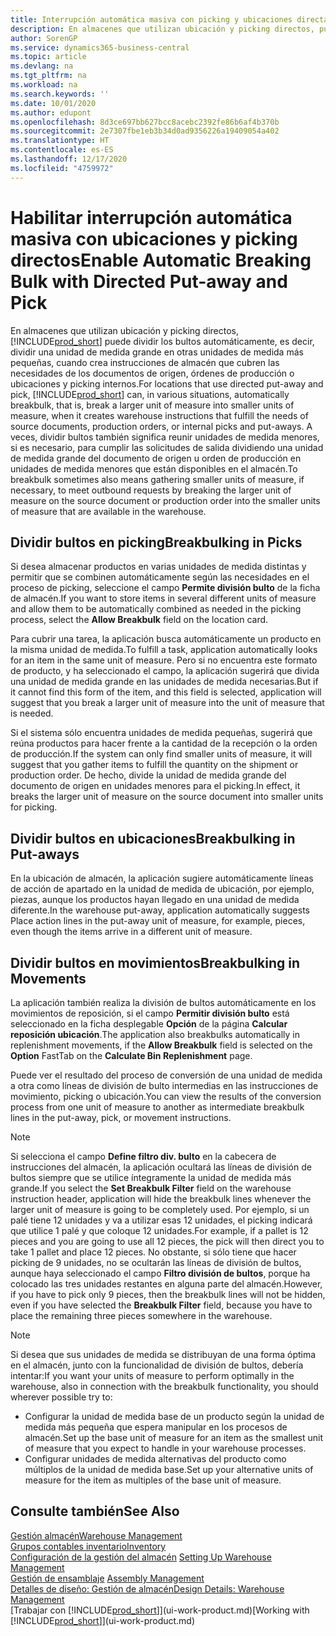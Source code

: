 ```yaml
---
title: Interrupción automática masiva con picking y ubicaciones directas | Documentos de Microsoft
description: En almacenes que utilizan ubicación y picking directos, puede dividir una unidad de medida grande en otras unidades de medida más pequeñas, cuando crea instrucciones de almacén que cubren las necesidades de los documentos de origen, órdenes de producción o ubicaciones y picking internos.
author: SorenGP
ms.service: dynamics365-business-central
ms.topic: article
ms.devlang: na
ms.tgt_pltfrm: na
ms.workload: na
ms.search.keywords: ''
ms.date: 10/01/2020
ms.author: edupont
ms.openlocfilehash: 8d3ce697bb627bcc8acebc2392fe86b6af4b370b
ms.sourcegitcommit: 2e7307fbe1eb3b34d0ad9356226a19409054a402
ms.translationtype: HT
ms.contentlocale: es-ES
ms.lasthandoff: 12/17/2020
ms.locfileid: "4759972"
---
```

# <a name="enable-automatic-breaking-bulk-with-directed-put-away-and-pick"></a><span data-ttu-id="6ef96-103">Habilitar interrupción automática masiva con ubicaciones y picking directos</span><span class="sxs-lookup"><span data-stu-id="6ef96-103">Enable Automatic Breaking Bulk with Directed Put-away and Pick</span></span>
<span data-ttu-id="6ef96-104">En almacenes que utilizan ubicación y picking directos, [!INCLUDE[prod_short](includes/prod_short.md)] puede dividir los bultos automáticamente, es decir, dividir una unidad de medida grande en otras unidades de medida más pequeñas, cuando crea instrucciones de almacén que cubren las necesidades de los documentos de origen, órdenes de producción o ubicaciones y picking internos.</span><span class="sxs-lookup"><span data-stu-id="6ef96-104">For locations that use directed put-away and pick, [!INCLUDE[prod_short](includes/prod_short.md)] can, in various situations, automatically breakbulk, that is, break a larger unit of measure into smaller units of measure, when it creates warehouse instructions that fulfill the needs of source documents, production orders, or internal picks and put-aways.</span></span> <span data-ttu-id="6ef96-105">A veces, dividir bultos también significa reunir unidades de medida menores, si es necesario, para cumplir las solicitudes de salida dividiendo una unidad de medida grande del documento de origen u orden de producción en unidades de medida menores que están disponibles en el almacén.</span><span class="sxs-lookup"><span data-stu-id="6ef96-105">To breakbulk sometimes also means gathering smaller units of measure, if necessary, to meet outbound requests by breaking the larger unit of measure on the source document or production order into the smaller units of measure that are available in the warehouse.</span></span>   

## <a name="breakbulking-in-picks"></a><span data-ttu-id="6ef96-106">Dividir bultos en picking</span><span class="sxs-lookup"><span data-stu-id="6ef96-106">Breakbulking in Picks</span></span>  
<span data-ttu-id="6ef96-107">Si desea almacenar productos en varias unidades de medida distintas y permitir que se combinen automáticamente según las necesidades en el proceso de picking, seleccione el campo **Permite división bulto** de la ficha de almacén.</span><span class="sxs-lookup"><span data-stu-id="6ef96-107">If you want to store items in several different units of measure and allow them to be automatically combined as needed in the picking process, select the **Allow Breakbulk** field on the location card.</span></span>  

<span data-ttu-id="6ef96-108">Para cubrir una tarea, la aplicación busca automáticamente un producto en la misma unidad de medida.</span><span class="sxs-lookup"><span data-stu-id="6ef96-108">To fulfill a task, application automatically looks for an item in the same unit of measure.</span></span> <span data-ttu-id="6ef96-109">Pero si no encuentra este formato de producto, y ha seleccionado el campo, la aplicación sugerirá que divida una unidad de medida grande en las unidades de medida necesarias.</span><span class="sxs-lookup"><span data-stu-id="6ef96-109">But if it cannot find this form of the item, and this field is selected, application will suggest that you break a larger unit of measure into the unit of measure that is needed.</span></span>  

<span data-ttu-id="6ef96-110">Si el sistema sólo encuentra unidades de medida pequeñas, sugerirá que reúna productos para hacer frente a la cantidad de la recepción o la orden de producción.</span><span class="sxs-lookup"><span data-stu-id="6ef96-110">If the system can only find smaller units of measure, it will suggest that you gather items to fulfill the quantity on the shipment or production order.</span></span> <span data-ttu-id="6ef96-111">De hecho, divide la unidad de medida grande del documento de origen en unidades menores para el picking.</span><span class="sxs-lookup"><span data-stu-id="6ef96-111">In effect, it breaks the larger unit of measure on the source document into smaller units for picking.</span></span>  

## <a name="breakbulking-in-put-aways"></a><span data-ttu-id="6ef96-112">Dividir bultos en ubicaciones</span><span class="sxs-lookup"><span data-stu-id="6ef96-112">Breakbulking in Put-aways</span></span>  
<span data-ttu-id="6ef96-113">En la ubicación de almacén, la aplicación sugiere automáticamente líneas de acción de apartado en la unidad de medida de ubicación, por ejemplo, piezas, aunque los productos hayan llegado en una unidad de medida diferente.</span><span class="sxs-lookup"><span data-stu-id="6ef96-113">In the warehouse put-away, application automatically suggests Place action lines in the put-away unit of measure, for example, pieces, even though the items arrive in a different unit of measure.</span></span>  

## <a name="breakbulking-in-movements"></a><span data-ttu-id="6ef96-114">Dividir bultos en movimientos</span><span class="sxs-lookup"><span data-stu-id="6ef96-114">Breakbulking in Movements</span></span>  
<span data-ttu-id="6ef96-115">La aplicación también realiza la división de bultos automáticamente en los movimientos de reposición, si el campo **Permitir división bulto** está seleccionado en la ficha desplegable **Opción** de la página **Calcular reposición ubicación**.</span><span class="sxs-lookup"><span data-stu-id="6ef96-115">The application also breakbulks automatically in replenishment movements, if the **Allow Breakbulk** field is selected on the **Option** FastTab on the **Calculate Bin Replenishment** page.</span></span>  

<span data-ttu-id="6ef96-116">Puede ver el resultado del proceso de conversión de una unidad de medida a otra como líneas de división de bulto intermedias en las instrucciones de movimiento, picking o ubicación.</span><span class="sxs-lookup"><span data-stu-id="6ef96-116">You can view the results of the conversion process from one unit of measure to another as intermediate breakbulk lines in the put-away, pick, or movement instructions.</span></span>  

> [!NOTE]  
>  <span data-ttu-id="6ef96-117">Si selecciona el campo **Define filtro div. bulto** en la cabecera de instrucciones del almacén, la aplicación ocultará las líneas de división de bultos siempre que se utilice íntegramente la unidad de medida más grande.</span><span class="sxs-lookup"><span data-stu-id="6ef96-117">If you select the **Set Breakbulk Filter** field on the warehouse instruction header, application will hide the breakbulk lines whenever the larger unit of measure is going to be completely used.</span></span> <span data-ttu-id="6ef96-118">Por ejemplo, si un palé tiene 12 unidades y va a utilizar esas 12 unidades, el picking indicará que utilice 1 palé y que coloque 12 unidades.</span><span class="sxs-lookup"><span data-stu-id="6ef96-118">For example, if a pallet is 12 pieces and you are going to use all 12 pieces, the pick will then direct you to take 1 pallet and place 12 pieces.</span></span> <span data-ttu-id="6ef96-119">No obstante, si sólo tiene que hacer picking de 9 unidades, no se ocultarán las líneas de división de bultos, aunque haya seleccionado el campo **Filtro división de bultos**, porque ha colocado las tres unidades restantes en alguna parte del almacén.</span><span class="sxs-lookup"><span data-stu-id="6ef96-119">However, if you have to pick only 9 pieces, then the breakbulk lines will not be hidden, even if you have selected the **Breakbulk Filter** field, because you have to place the remaining three pieces somewhere in the warehouse.</span></span>  

> [!NOTE]  
>  <span data-ttu-id="6ef96-120">Si desea que sus unidades de medida se distribuyan de una forma óptima en el almacén, junto con la funcionalidad de división de bultos, debería intentar:</span><span class="sxs-lookup"><span data-stu-id="6ef96-120">If you want your units of measure to perform optimally in the warehouse, also in connection with the breakbulk functionality, you should wherever possible try to:</span></span>  
>   
> - <span data-ttu-id="6ef96-121">Configurar la unidad de medida base de un producto según la unidad de medida más pequeña que espera manipular en los procesos de almacén.</span><span class="sxs-lookup"><span data-stu-id="6ef96-121">Set up the base unit of measure for an item as the smallest unit of measure that you expect to handle in your warehouse processes.</span></span>  
> - <span data-ttu-id="6ef96-122">Configurar unidades de medida alternativas del producto como múltiplos de la unidad de medida base.</span><span class="sxs-lookup"><span data-stu-id="6ef96-122">Set up your alternative units of measure for the item as multiples of the base unit of measure.</span></span>  

## <a name="see-also"></a><span data-ttu-id="6ef96-123">Consulte también</span><span class="sxs-lookup"><span data-stu-id="6ef96-123">See Also</span></span>  
[<span data-ttu-id="6ef96-124">Gestión almacén</span><span class="sxs-lookup"><span data-stu-id="6ef96-124">Warehouse Management</span></span>](warehouse-manage-warehouse.md)  
[<span data-ttu-id="6ef96-125">Grupos contables inventario</span><span class="sxs-lookup"><span data-stu-id="6ef96-125">Inventory</span></span>](inventory-manage-inventory.md)  
<span data-ttu-id="6ef96-126">[Configuración de la gestión del almacén](warehouse-setup-warehouse.md)   </span><span class="sxs-lookup"><span data-stu-id="6ef96-126">[Setting Up Warehouse Management](warehouse-setup-warehouse.md)   </span></span>  
<span data-ttu-id="6ef96-127">[Gestión de ensamblaje](assembly-assemble-items.md)  </span><span class="sxs-lookup"><span data-stu-id="6ef96-127">[Assembly Management](assembly-assemble-items.md)  </span></span>  
[<span data-ttu-id="6ef96-128">Detalles de diseño: Gestión de almacén</span><span class="sxs-lookup"><span data-stu-id="6ef96-128">Design Details: Warehouse Management</span></span>](design-details-warehouse-management.md)  
<span data-ttu-id="6ef96-129">[Trabajar con [!INCLUDE[prod_short](includes/prod_short.md)]](ui-work-product.md)</span><span class="sxs-lookup"><span data-stu-id="6ef96-129">[Working with [!INCLUDE[prod_short](includes/prod_short.md)]](ui-work-product.md)</span></span>  
